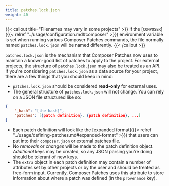 ```yaml
---
title: patches.lock.json
weight: 40
---
```


{{< callout title="Filenames may vary in some projects" >}}
If the [`COMPOSER`]({{< relref "../usage/configuration.md#composer" >}}) environment variable is set when running various Composer Patches commands, the file normally named `patches.lock.json` will be named differently.
{{< /callout >}}

`patches.lock.json` is the mechanism that Composer Patches now uses to maintain a known-good list of patches to apply to the project. For external projects, the structure of `patches.lock.json` may also be treated as an API. If you're considering `patches.lock.json` as a data source for your project, there are a few things that you should keep in mind:

* `patches.lock.json` should be considered **read-only** for external uses.
* The general structure of `patches.lock.json` will not change. You can rely on a JSON file structured like so:
```json
{
    "_hash": "[the hash]",
    "patches": [{patch definition}, {patch definition}, ...]
}
```
* Each patch definition will look like the [expanded format]({{< relref "../usage/defining-patches.md#expanded-format" >}}) that users can put into their `composer.json` or external patches file.
* No _removals_ or _changes_ will be made to the patch definition object. _Additional_ keys may be created, so any JSON parsing you're doing should be tolerant of new keys.
* The `extra` object in each patch definition may contain a number of attributes set by other projects or by the user and should be treated as free-form input. Currently, Composer Patches uses this attribute to store information about where a patch was defined (in the `provenance` key).
